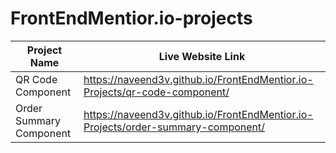 # FrontEndMentior.io-projects
| Project Name            | Live Website Link                                                                |
|-------------------------|----------------------------------------------------------------------------------|
| QR Code Component       | https://naveend3v.github.io/FrontEndMentior.io-Projects/qr-code-component/       |
| Order Summary Component | https://naveend3v.github.io/FrontEndMentior.io-Projects/order-summary-component/ |
